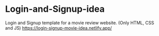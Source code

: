 # Login-and-Signup-idea
Login and Signup template for a movie review website. (Only HTML, CSS and JS)
https://login-signup-movie-idea.netlify.app/ 
